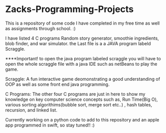 # Zacks-Programming-Projects
This is a repository of some code I have completed in my free time as well as assignments through school. :)

I have listed 4 C programs Random story generator, smoothie ingredients, blob finder, and war simulator.
the Last file is a a JAVA program labeld Scraggle.

****Important! to open the java program labeled scraggle you will have to open the whole scraggle file with a java IDE such as netBeans to play the game.

Scraggle: A fun interactive game deomonstrating a good understanding of OOP as well as some front end java programming.

C Programs: The other four C programs are just in here to show my knowledge on key computer science concepts such as, Run Time(Big O), various sorting algorithims(bubble sort, merge sort etc..) , hash tables, recursion, and linked list. 


Currently working on a python code to add to this repository and an apple app programmed in swift, so stay tuned!! :)


